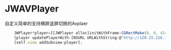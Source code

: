 # JWAVPlayer
自定义简单的支持横屏竖屏切换的Avplaer
```javascript     
    JWPlayer*player=[[JWPlayer alloc]initWithFrame:CGRectMake(0, 0, 414,9*414/16)];
    [player updatePlayerWith:[NSURL URLWithString:@"http://120.25.226.186:32812/resources/videos/minion_01.mp4"]];
    [self.view addSubview:player];
